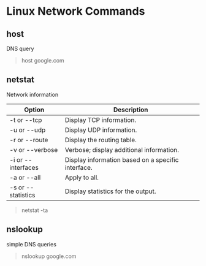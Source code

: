 # Linux Network Commands

## host

DNS query

> host google.com

## netstat

Network information

| Option             | Description                                        |
| ------------------ | -------------------------------------------------- |
| -t or --tcp        | Display TCP information.                           |
| -u or --udp        | Display UDP information.                           |
| -r or --route      | Display the routing table.                         |
| -v or --verbose    | Verbose; display additional information.           |
| -i or --interfaces | Display information based on a specific interface. |
| -a or --all        | Apply to all.                                      |
| -s or --statistics | Display statistics for the output.                 |

> netstat -ta

## nslookup

simple DNS queries

> nslookup google.com

